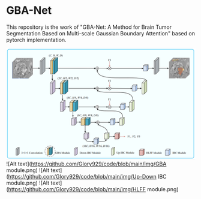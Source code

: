 # GBA-Net
This repository is the work of "GBA-Net: A Method for Brain Tumor Segmentation Based on Multi-scale Gaussian Boundary Attention" based on pytorch implementation.

![Alt text](https://github.com/Glory929/code/blob/main/img/network.png)
![Alt text](https://github.com/Glory929/code/blob/main/img/GBA module.png)
![Alt text](https://github.com/Glory929/code/blob/main/img/Up-Down IBC module.png)
![Alt text](https://github.com/Glory929/code/blob/main/img/HLFF module.png)

